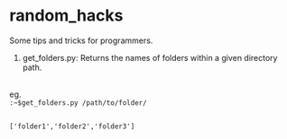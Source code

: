 # random_hacks
Some tips and tricks for programmers.

1. get_folders.py: 
  Returns the names of folders within a given directory path.
  <br>
    eg. 
    <code><br>:~$get_folders.py /path/to/folder/<br>
    <br>['folder1','folder2','folder3']
    </code>
 
